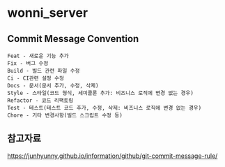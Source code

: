 # wonni_server

## Commit Message Convention

```
Feat - 새로운 기능 추가
Fix - 버그 수정
Build - 빌드 관련 파일 수정
Ci - CI관련 설정 수정
Docs - 문서(문서 추가, 수정, 삭제)
Style - 스타일(코드 형식, 세미콜론 추가: 비즈니스 로직에 변경 없는 경우)
Refactor - 코드 리팩토링
Test - 테스트(테스트 코드 추가, 수정, 삭제: 비즈니스 로직에 변경 없는 경우)
Chore - 기타 변경사항(빌드 스크립트 수정 등)
```

## 참고자료

https://junhyunny.github.io/information/github/git-commit-message-rule/
